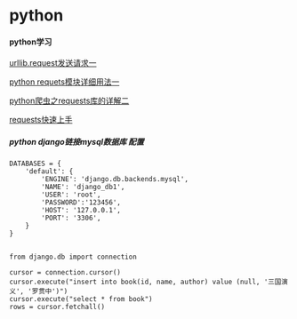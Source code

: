# python
#### python学习

[urllib.request发送请求一](https://blog.csdn.net/bo_mask/article/details/76067790)

[python requets模块详细用法一](https://www.jianshu.com/p/201b94e6e2a1)

[python爬虫之requests库的详解二](https://blog.csdn.net/sunshunli/article/details/79965891)

[requests快速上手](http://docs.python-requests.org/zh_CN/latest/user/quickstart.html#id10)

##### python django链接mysql数据库 配置
    
    DATABASES = {
        'default': {
            'ENGINE': 'django.db.backends.mysql',
            'NAME': 'django_db1',
            'USER': 'root',
            'PASSWORD':'123456',
            'HOST': '127.0.0.1',
            'PORT': '3306',
        }
    }
    
    
    from django.db import connection
    
    cursor = connection.cursor()
    cursor.execute("insert into book(id, name, author) value (null, '三国演义', '罗贯中')")
    cursor.execute("select * from book")
    rows = cursor.fetchall()
